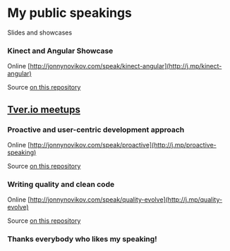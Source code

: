 # My public speakings

Slides and showcases

### Kinect and Angular Showcase

Online [http://jonnynovikov.com/speak/kinect-angular](http://j.mp/kinect-angular)

Source [on this repository](https://github.com/jonny-novikov/speaking/tree/master/kinect-angular-showcase)
 
## [Tver.io meetups](http://tver.io)

### Proactive and user-centric development approach

Online [http://jonnynovikov.com/speak/proactive](http://j.mp/proactive-speaking)

Source [on this repository](https://github.com/jonny-novikov/speaking/tree/master/proactive-approach)

### Writing quality and clean code

Online [http://jonnynovikov.com/speak/quality-evolve](http://j.mp/quality-evolve)

Source [on this repository](https://github.com/jonny-novikov/speaking/tree/master/quality-evolve-showcase)

### Thanks everybody who likes my speaking!
